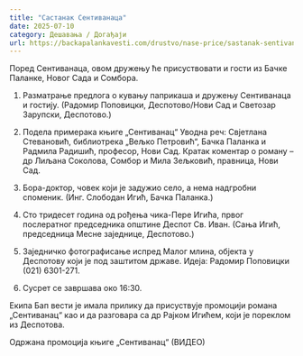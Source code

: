 ```yaml
---
title: "Састанак Сентиванаца"
date: 2025-07-10
category: Дешавања / Догађаји
url: https://backapalankavesti.com/drustvo/nase-price/sastanak-sentivanaca/
---
```


Поред Сентиванаца, овом дружењу ће присуствовати и гости из Бачке Паланке, Новог Сада и Сомбора.

1. Разматрање предлога o кувању паприкаша и дружењу Сентиванаца и гостију. (Радомир Поповицки, Деспотово/Нови Сад и Светозар Зарупски, Деспотово.)

2. Подела примерака књиге „Сентиванац“
Уводна реч: Свјетлана Стевановић, библиотрека „Вељко Петровић“, Бачка Паланка и Радмила Радишић, професор, Нови Сад. Кратак коментар о роману – др Лиљана Соколова, Сомбор и Мила Зељковић, правница, Нови Сад.

3. Бора-доктор, човек који је задужио село, а нема надгробни споменик. (Инг. Слободан Игић, Бачка Паланка.)

4. Сто тридесет година од рођења чика-Пере Игића, првог послератног председника општине Деспот Св. Иван. (Сања Игић, председница Месне заједнице, Деспотово.)

5. Заједничко фотографисање испред Малог млина, објекта у Деспотову који је под заштитом државе. Идеја: Радомир Поповицки (021) 6301-271.

6. Сусрет се завршава око 16:30.

Екипа Бап вести је имала прилику да присуствује промоцији романа „Сентиванац“ као и да разговара са др Рајком Игићем, који је пореклом из Деспотова.

Одржана промоција књиге „Сентиванац“ (ВИДЕО)
